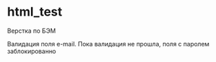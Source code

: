 # html_test

Верстка по БЭМ

Валидация поля e-mail. Пока валидация не прошла, поля с паролем заблокированно
